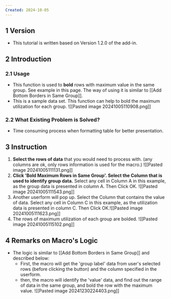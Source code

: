 ```yaml
---
Created: 2024-10-05
---
```

## 1	Version
- This tutorial is written based on Version 1.2.0 of the add-in.
## 2	Introduction
### 2.1	Usage
- This function is used to **bold** rows with maximum value in the same group. See example in this page. The way of using it is similar to [[Add Bottom Borders in Same Group]].
- This is a sample data set. This function can help to bold the maximum utilization for each group.
![[Pasted image 20241005110908.png]]
### 2.2	What Existing Problem is Solved?
- Time consuming process when formatting table for better presentation.

## 3	Instruction
1. **Select the rows of data** that you would need to process with. (any columns are ok, only rows information is used for the macro.) ![[Pasted image 20241005111131.png]]
2. **Click 'Bold Maximum Rows in Same Group'. Select the Column that is used to identify group data.** Select any cell in Column A in this example, as the group data is presented in column A. Then Click OK. ![[Pasted image 20241005111543.png]]
3. Another userform will pop up. Select the Column that contains the value of data. Select any cell in Column C in this example, as the utilization data is presented in column C. Then Click OK.![[Pasted image 20241005111623.png]]
4. The rows of maximum utilization of each group are bolded. ![[Pasted image 20241005115102.png]]

## 4	Remarks on Macro's Logic
- The logic is similar to [[Add Bottom Borders in Same Group]] and described below:
	- First, the macro will get the 'group label' data from user's selected rows (before clicking the button) and the column specified in the userform.
	- then, the macro will identify the 'value' data, and find out the range of data in the same group, and bold the row with the maximum value.
![[Pasted image 20241230224403.png]]